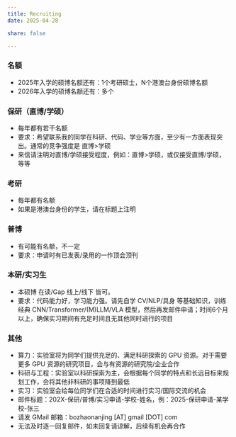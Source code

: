 ```yaml
---
title: Recruiting
date: 2025-04-28

share: false

---
```



### 名额

- 2025年入学的硕博名额还有：1个考研硕士，N个港澳台身份硕博名额
- 2026年入学的硕博名额还有：多个

### 保研（直博/学硕）

- 每年都有若干名额
- 要求：希望联系我的同学在科研、代码、学业等方面，至少有一方面表现突出。通常的竞争强度是 直博>学硕
- 来信请注明对直博/学硕接受程度，例如：直博>学硕，或仅接受直博/学硕，等等

### 考研

- 每年都有名额
- 如果是港澳台身份的学生，请在标题上注明


### 普博

- 有可能有名额，不一定
- 要求：申请时有已发表/录用的一作顶会顶刊


### 本研/实习生

- 本硕博 在读/Gap  线上/线下 皆可。
- 要求：代码能力好，学习能力强。请先自学 CV/NLP/具身 等基础知识，训练经典 CNN/Transformer/(M)LLM/VLA 模型，然后再发邮件申请；时间6个月以上，确保实习期间有充足时间且无其他同时进行的项目


### 其他

- 算力：实验室将为同学们提供充足的、满足科研探索的 GPU 资源。对于需要更多 GPU 资源的研究项目，会与有资源的研究院/企业合作
- 科研与工程：实验室以科研探索为主，会根据每个同学的特点和长远目标来规划工作，会将其他非科研的事项降到最低 
- 实习：实验室会给每位同学们在合适的时间进行实习/国际交流的机会
- 邮件标题：202X-保研/普博/实习申请-学校-姓名，例：2025-保研申请-某学校-张三
- 请发 GMail 邮箱：bozhaonanjing  [AT] gmail [DOT] com
- 无法及时逐一回复邮件，如未回复请谅解，后续有机会再合作
